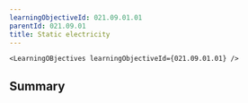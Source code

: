 ```yaml
---
learningObjectiveId: 021.09.01.01
parentId: 021.09.01
title: Static electricity
---
```


```tsx eval
<LearningOBjectives learningObjectiveId={021.09.01.01} />
```

## Summary
